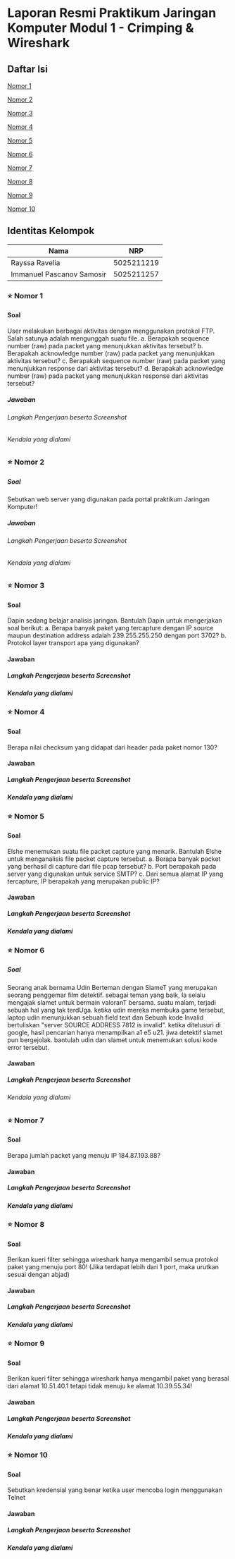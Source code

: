 # Laporan Resmi Praktikum Jaringan Komputer Modul 1 - Crimping & Wireshark

## Daftar Isi
[Nomor 1](https://github.com/rayrednet/Jarkom-Modul-1-B04-2023#-nomor-1)

[Nomor 2](https://github.com/rayrednet/Jarkom-Modul-1-B04-2023#-nomor-2)

[Nomor 3](https://github.com/rayrednet/Jarkom-Modul-1-B04-2023#-nomor-3)

[Nomor 4](https://github.com/rayrednet/Jarkom-Modul-1-B04-2023#-nomor-4)

[Nomor 5](https://github.com/rayrednet/Jarkom-Modul-1-B04-2023#-nomor-5)

[Nomor 6](https://github.com/rayrednet/Jarkom-Modul-1-B04-2023#-nomor-6)

[Nomor 7](https://github.com/rayrednet/Jarkom-Modul-1-B04-2023#-nomor-7)

[Nomor 8](https://github.com/rayrednet/Jarkom-Modul-1-B04-2023#-nomor-8)

[Nomor 9](https://github.com/rayrednet/Jarkom-Modul-1-B04-2023#-nomor-9)

[Nomor 10](https://github.com/rayrednet/Jarkom-Modul-1-B04-2023#-nomor-10)


## Identitas Kelompok
| Nama                                 | NRP        |
| -------------------------------------|------------|
| Rayssa Ravelia                       | 5025211219 |
| Immanuel Pascanov Samosir            | 5025211257 |

### ⭐ Nomor 1
#### Soal
User melakukan berbagai aktivitas dengan menggunakan protokol FTP. Salah satunya adalah mengunggah suatu file.
a. Berapakah sequence number (raw) pada packet yang menunjukkan aktivitas tersebut? 
b. Berapakah acknowledge number (raw) pada packet yang menunjukkan aktivitas tersebut? 
c. Berapakah sequence number (raw) pada packet yang menunjukkan response dari aktivitas tersebut?
d. Berapakah acknowledge number (raw) pada packet yang menunjukkan response dari aktivitas tersebut?

##### Jawaban
###### Langkah Pengerjaan beserta Screenshot

###### Kendala yang dialami

### ⭐ Nomor 2
##### Soal
Sebutkan web server yang digunakan pada portal praktikum Jaringan Komputer!

##### Jawaban

###### Langkah Pengerjaan beserta Screenshot

###### Kendala yang dialami


### ⭐ Nomor 3
#### Soal
Dapin sedang belajar analisis jaringan. Bantulah Dapin untuk mengerjakan soal berikut:
a. Berapa banyak paket yang tercapture dengan IP source maupun destination address adalah 239.255.255.250 dengan port 3702?
b. Protokol layer transport apa yang digunakan?

#### Jawaban
##### Langkah Pengerjaan beserta Screenshot

##### Kendala yang dialami

### ⭐ Nomor 4
#### Soal
Berapa nilai checksum yang didapat dari header pada paket nomor 130?

#### Jawaban
##### Langkah Pengerjaan beserta Screenshot

##### Kendala yang dialami

### ⭐ Nomor 5
#### Soal
Elshe menemukan suatu file packet capture yang menarik. Bantulah Elshe untuk menganalisis file packet capture tersebut.
a. Berapa banyak packet yang berhasil di capture dari file pcap tersebut?
b. Port berapakah pada server yang digunakan untuk service SMTP?
c. Dari semua alamat IP yang tercapture, IP berapakah yang merupakan public IP?

#### Jawaban
##### Langkah Pengerjaan beserta Screenshot

##### Kendala yang dialami

### ⭐ Nomor 6
##### Soal
Seorang anak bernama Udin Berteman dengan SlameT yang merupakan seorang penggemar film detektif. sebagai teman yang baik, Ia selalu mengajak slamet untuk bermain valoranT bersama. suatu malam, terjadi sebuah hal yang tak terdUga. ketika udin mereka membuka game tersebut, laptop udin menunjukkan sebuah field text dan Sebuah kode Invalid bertuliskan "server SOURCE ADDRESS 7812 is invalid". ketika ditelusuri di google, hasil pencarian hanya menampilkan a1 e5 u21. jiwa detektif slamet pun bergejolak. bantulah udin dan slamet untuk menemukan solusi kode error tersebut.

#### Jawaban
##### Langkah Pengerjaan beserta Screenshot

###### Kendala yang dialami

### ⭐ Nomor 7
#### Soal
Berapa jumlah packet yang menuju IP 184.87.193.88?
#### Jawaban

##### Langkah Pengerjaan beserta Screenshot

##### Kendala yang dialami

### ⭐ Nomor 8
#### Soal
Berikan kueri filter sehingga wireshark hanya mengambil semua protokol paket yang menuju port 80! (Jika terdapat lebih dari 1 port, maka urutkan sesuai dengan abjad)

#### Jawaban
##### Langkah Pengerjaan beserta Screenshot

##### Kendala yang dialami

### ⭐ Nomor 9
#### Soal
Berikan kueri filter sehingga wireshark hanya mengambil paket yang berasal dari alamat 10.51.40.1 tetapi tidak menuju ke alamat 10.39.55.34!

#### Jawaban
##### Langkah Pengerjaan beserta Screenshot

##### Kendala yang dialami

### ⭐ Nomor 10
#### Soal
Sebutkan kredensial yang benar ketika user mencoba login menggunakan Telnet

#### Jawaban
##### Langkah Pengerjaan beserta Screenshot

##### Kendala yang dialami
